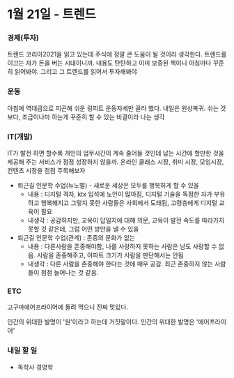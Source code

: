 # 1월 21일 - 트렌드

### 경제\(투자\)

 트렌드 코리아2021을 읽고 있는데 주식에 정말 큰 도움이 될 것이라 생각한다. 트렌드를 이끄는 자가 돈을 버는 시대이니까. 내용도 탄탄하고 이미 보증된 책이니 아침마다 꾸준히 읽어봐야. 그리고 그 트렌드를 읽어서 투자해봐야

### 운동

아침에 역대급으로 피곤해 쉬운 링피트 운동자세만 골라 했다. 내일은 원상복귀. 쉬는 것 보다, 조금이나마 하는게 꾸준히 할 수 있는 비결이라 나는 생각

### IT\(개발\)

IT가 발전 하면 할수록 개인의 업무시간이 계속 줄어들 것인데 남는 시간에 할만한 것을 제공해 주는 서비스가 점점 성장하지 않을까. 온라인 클래스 시장, 취미 시장, 모임시장, 컨텐츠 시장을 점점 주목해보자

* 퇴근길 인문학 수업\(뉴노멀\) - 새로운 세상은 모두를 행복하게 할 수 있을
  * 내용 : 디지털 격차, ktx 입석에 노인이 많아짐, 디지털 기술을 독점한 자가 부유하고 행복해지고 그렇지 못한 사람들은 사회에서 도태됨, 고령층에게 디지털 교육이 필요
  * 내생각 : 공감하지만, 교육이 답일지에 대해 의문, 교육이 발전 속도를 따라가지 못할 것 같은데, 그럼 어떤 방안을 낼 수 있을
* 퇴근길 인문학 수업\(관계\) : 존중의 문화가 없는 
  * 내용 : 다른사람을 존중해야함, 나를 사랑하지 못하는 사람은 남도 사랑할 수 없음. 사람을 존중해주고, 아파트 크기가 사람을 판단해서는 안됨
  * 내생각 : 다른 사람을 존중해야 한다는 것에 매우 공감. 최근 존중하지 않는 사람들이 점점 늘어나는 것 같음.

### ETC

고구마에어프라이어에 돌려 먹으니 진짜 맛있다.

인간의 위대한 발명이 '원'이라고 하는데 거짓말이다. 인간의 위대한 발명은 '에어프라이어'

### 내일 할 일

* 독학사 경영학  



